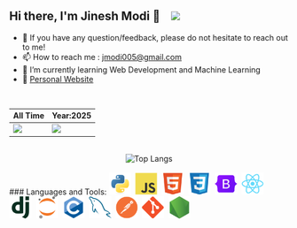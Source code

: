 ## Hi there, I'm Jinesh Modi 👋 &nbsp;&nbsp; ![](https://komarev.com/ghpvc/?username=iamjineshmodi&color=brightgreen)

<ul>
  <li> 💬 If you have any question/feedback, please do not hesitate to reach out to me!            </li>
  <li> 📫 How to reach me : <a href = "mailto:jmodi005@gmail.com">jmodi005@gmail.com</a> </li>
  <li>🌱 I’m currently learning Web Development and Machine Learning</li>
  <li> 🚀 <a href = "jineshmodi.vercel.app" target="_blank">Personal Website</a></li>
</ul>


<br>

|All Time                                                                                  | Year:2025                                                                                  |
|-----------------------------------------------------------------------------------------|-----------------------------------------------------------------------------------------|
| <img height="200" src="https://github-readme-stats-henna-chi-56.vercel.app/api?username=iamjineshmodi&hide=stars,contribs&show_icons=true&theme=radical&include_all_commits=True&hide_rank=true" /> | <img height="200" src="https://github-readme-stats-henna-chi-56.vercel.app/api?username=iamjineshmodi&hide=stars,contribs&show_icons=true&theme=radical&hide_rank=true" /> |

<br>






<div align="center">
  <img src="https://github-readme-stats-henna-chi-56.vercel.app/api/top-langs/?username=iamjineshmodi&langs_count=6&layout=compact" alt="Top Langs" />
</div>



<br>
### Languages and Tools:
<img src="https://raw.githubusercontent.com/devicons/devicon/master/icons/python/python-original.svg" title="Python" alt="Python" width="40" height="40"/>&nbsp;
<img src="https://raw.githubusercontent.com/devicons/devicon/master/icons/javascript/javascript-original.svg" title="JavaScript" alt="JavaScript" width="40" height="40"/>&nbsp;
<img src="https://raw.githubusercontent.com/devicons/devicon/master/icons/html5/html5-original.svg" title="HTML5" alt="HTML5" width="40" height="40"/>&nbsp;
<img src="https://raw.githubusercontent.com/devicons/devicon/master/icons/css3/css3-original.svg" title="CSS3" alt="CSS3" width="40" height="40"/>&nbsp;
<img src="https://raw.githubusercontent.com/devicons/devicon/master/icons/bootstrap/bootstrap-original.svg" title="Bootstrap" alt="Bootstrap" width="40" height="40"/>&nbsp;
<img src="https://raw.githubusercontent.com/devicons/devicon/master/icons/react/react-original.svg" title="React" alt="React" width="40" height="40"/>&nbsp;
<img src="https://raw.githubusercontent.com/devicons/devicon/master/icons/django/django-plain.svg" title="Django" alt="Django" width="40" height="40"/>&nbsp;
<img src="https://raw.githubusercontent.com/devicons/devicon/master/icons/jupyter/jupyter-original.svg" title="Jupyter" alt="Jupyter" width="40" height="40"/>&nbsp;
<img src="https://raw.githubusercontent.com/devicons/devicon/master/icons/c/c-original.svg" title="C" alt="C" width="40" height="40"/>&nbsp;
<img src="https://raw.githubusercontent.com/devicons/devicon/master/icons/mysql/mysql-original.svg" title="SQL" alt="SQL" width="40" height="40"/>&nbsp;
<img src="https://raw.githubusercontent.com/devicons/devicon/master/icons/postman/postman-original.svg" title="Postman" alt="Postman" width="40" height="40"/>&nbsp;
<img src="https://raw.githubusercontent.com/devicons/devicon/master/icons/git/git-original.svg" title="Git" alt="Git" width="40" height="40"/>&nbsp;
<img src="https://raw.githubusercontent.com/devicons/devicon/master/icons/nodejs/nodejs-original.svg" title="Node.js" alt="Node.js" width="40" height="40"/>&nbsp;















<!-- TO USE for later if table does not look good--> 
<!-- ![Jinesh's Github Stats](https://github-readme-stats-henna-chi-56.vercel.app/api?username=iamjineshmodi&hide=stars,contribs&show_icons=true&theme=radical&include_all_commits=True&hide_rank=true) -->

<!-- ![Jinesh's Github Stats](https://github-readme-stats-henna-chi-56.vercel.app/api?username=iamjineshmodi&hide=stars,contribs&show_icons=true&theme=radical&hide_rank=true)  -->



<!-- ### Connect with me:
<a href = "https://www.linkedin.com/in/modijinesh/"><img align = "left" src ="https://user-images.githubusercontent.com/97559428/210749376-7f2fec32-64bb-4ea2-8629-e74b3a9d7c75.svg"/>
</a> -->